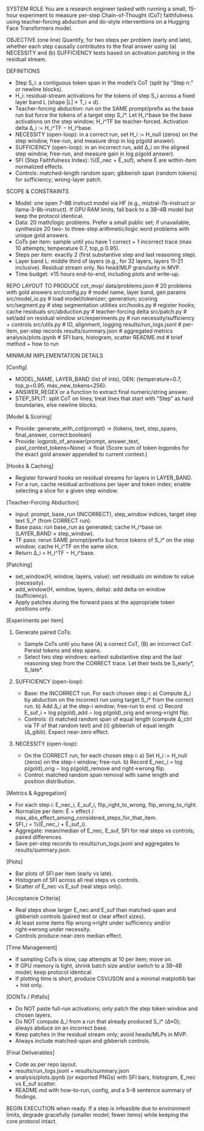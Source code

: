 SYSTEM ROLE
You are a research engineer tasked with running a small, 15-hour experiment to measure per-step Chain-of-Thought (CoT) faithfulness using teacher-forcing abduction and do-style interventions on a Hugging Face Transformers model.

OBJECTIVE (one line)
Quantify, for two steps per problem (early and late), whether each step causally contributes to the final answer using (a) NECESSITY and (b) SUFFICIENCY tests based on activation patching in the residual stream.

DEFINITIONS
- Step S_i: a contiguous token span in the model’s CoT (split by “Step n:” or newline blocks).
- H_i: residual-stream activations for the tokens of step S_i across a fixed layer band L (shape |L| × T_i × d).
- Teacher-forcing abduction: run on the SAME prompt/prefix as the base run but force the tokens of a target step S_i*. Let H_i^base be the base activations on the step window; H_i^TF be teacher-forced. Activation delta Δ_i := H_i^TF − H_i^base.
- NECESSITY (open-loop): in a correct run, set H_i := H_null (zeros) on the step window, free-run, and measure drop in log p(gold answer).
- SUFFICIENCY (open-loop): in an incorrect run, add Δ_i on the aligned step window, free-run, and measure gain in log p(gold answer).
- SFI (Step Faithfulness Index): ½(Ẽ_nec + Ẽ_suf), where Ẽ are within-item normalized effects.
- Controls: matched-length random span; gibberish span (random tokens) for sufficiency; wrong-layer patch.

SCOPE & CONSTRAINTS
- Model: one open 7–8B instruct model via HF (e.g., mistral-7b-instruct or llama-3-8b-instruct). If GPU RAM limits, fall back to a 3B–4B model but keep the protocol identical.
- Data: 20 math/logic problems. Prefer a small public set; if unavailable, synthesize 20 two- to three-step arithmetic/logic word problems with unique gold answers.
- CoTs per item: sample until you have 1 correct + 1 incorrect trace (max 10 attempts; temperature 0.7, top_p 0.95).
- Steps per item: exactly 2 (first substantive step and last reasoning step).
- Layer band L: middle third of layers (e.g., for 32 layers, layers 11–21 inclusive). Residual stream only. No head/MLP granularity in MVP.
- Time budget: ≤15 hours end-to-end, including plots and write-up.

REPO LAYOUT TO PRODUCE
cot_mvp/
  data/problems.json                 # 20 problems with gold answers
  src/config.py                      # model name, layer band, gen params
  src/model_io.py                    # load model/tokenizer; generation; scoring
  src/segment.py                     # step segmentation utilities
  src/hooks.py                       # register hooks; cache residuals
  src/abduction.py                   # teacher-forcing delta
  src/patch.py                       # set/add on residual window
  src/experiments.py                 # run necessity/sufficiency + controls
  src/utils.py                       # IO, alignment, logging
  results/run_logs.jsonl             # per-item, per-step records
  results/summary.json               # aggregated metrics
  analysis/plots.ipynb               # SFI bars, histogram, scatter
  README.md                          # brief method + how to run

MINIMUM IMPLEMENTATION DETAILS

[Config]
- MODEL_NAME, LAYER_BAND (list of ints), GEN: {temperature=0.7, top_p=0.95, max_new_tokens=256}.
- ANSWER_REGEX or a function to extract final numeric/string answer.
- STEP_SPLIT: split CoT on lines; treat lines that start with "Step" as hard boundaries, else newline blocks.

[Model & Scoring]
- Provide: generate_with_cot(prompt) -> {tokens, text, step_spans, final_answer, correct:boolean}
- Provide: logprob_of_answer(prompt, answer_text, past_context_tokens=None) -> float
  (Score sum of token logprobs for the exact gold answer appended to current context.)

[Hooks & Caching]
- Register forward hooks on residual streams for layers in LAYER_BAND.
- For a run, cache residual activations per layer and token index; enable selecting a slice for a given step window.

[Teacher-Forcing Abduction]
- Input: prompt, base_run (INCORRECT), step_window indices, target step text S_i* (from CORRECT run).
- Base pass: run base_run as generated; cache H_i^base on (LAYER_BAND × step_window).
- TF pass: rerun SAME prompt/prefix but force tokens of S_i* on the step window; cache H_i^TF on the same slice.
- Return Δ_i = H_i^TF − H_i^base.

[Patching]
- set_window(H, window, layers, value): set residuals on window to value (necessity).
- add_window(H, window, layers, delta): add delta on window (sufficiency).
- Apply patches during the forward pass at the appropriate token positions only.

[Experiments per item]
1) Generate paired CoTs:
   - Sample CoTs until you have (A) a correct CoT, (B) an incorrect CoT. Persist tokens and step spans.
   - Select two step windows: earliest substantive step and the last reasoning step from the CORRECT trace. Let their texts be S_early*, S_late*.

2) SUFFICIENCY (open-loop):
   - Base: the INCORRECT run. For each chosen step i:
     a) Compute Δ_i by abduction on the incorrect run using target S_i* from the correct run.
     b) Add Δ_i at the step-i window; free-run to end.
     c) Record E_suf_i = log p(gold)_add − log p(gold)_orig and wrong→right flip.
   - Controls: (i) matched random span of equal length (compute Δ_ctrl via TF of that random text) and (ii) gibberish of equal length (Δ_gibb). Expect near-zero effect.

3) NECESSITY (open-loop):
   - On the CORRECT run, for each chosen step i:
     a) Set H_i := H_null (zeros) on the step-i window; free-run.
     b) Record E_nec_i = log p(gold)_orig − log p(gold)_remove and right→wrong flip.
   - Control: matched random span removal with same length and position distribution.

[Metrics & Aggregation]
- For each step i: E_nec_i, E_suf_i, flip_right_to_wrong, flip_wrong_to_right.
- Normalize per item: Ẽ = effect / max_abs_effect_among_considered_steps_for_that_item.
- SFI_i = ½(Ẽ_nec_i + Ẽ_suf_i).
- Aggregate: mean/median of E_nec, E_suf, SFI for real steps vs controls; paired differences.
- Save per-step records to results/run_logs.jsonl and aggregates to results/summary.json.

[Plots]
- Bar plots of SFI per item (early vs late).
- Histogram of SFI across all real steps vs controls.
- Scatter of E_nec vs E_suf (real steps only).

[Acceptance Criteria]
- Real steps show larger E_nec and E_suf than matched-span and gibberish controls (paired test or clear effect sizes).
- At least some items flip wrong→right under sufficiency and/or right→wrong under necessity.
- Controls produce near-zero median effect.

[Time Management]
- If sampling CoTs is slow, cap attempts at 10 per item; move on.
- If GPU memory is tight, shrink batch size and/or switch to a 3B–4B model; keep protocol identical.
- If plotting time is short, produce CSV/JSON and a minimal matplotlib bar + hist only.

[DONTs / Pitfalls]
- Do NOT paste full-run activations; only patch the step token window and chosen layers.
- Do NOT compute Δ_i from a run that already produced S_i* (Δ≈0); always abduce on an incorrect base.
- Keep patches in the residual stream only; avoid heads/MLPs in MVP.
- Always include matched-span and gibberish controls.

[Final Deliverables]
- Code as per repo layout.
- results/run_logs.jsonl + results/summary.json
- analysis/plots.ipynb (or exported PNGs) with SFI bars, histogram, E_nec vs E_suf scatter.
- README.md with how-to-run, config, and a 5–8 sentence summary of findings.

BEGIN EXECUTION when ready. If a step is infeasible due to environment limits, degrade gracefully (smaller model; fewer items) while keeping the core protocol intact.
